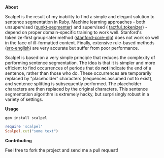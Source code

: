 **About**

Scalpel is the result of my inability to find a simple and elegant solution to sentence segmentation in Ruby. Machine learning approaches - both unsupervised ([punkt-segmenter](https://github.com/lfcipriani/punkt-segmenter)) and supervised ( [tactful_tokenizer](https://github.com/SlyShy/Tactful_Tokenizer)) - depend on proper domain-specific training to work well. Stanford's tokenize-first group-later method ([stanford-core-nlp](https://github.com/louismullie/stanford-core-nlp)) does not work so well in the face of ill-formatted content. Finally, extensive rule-based methods ([srx-english](https://github.com/apohllo/srx-english)) are very accurate but suffer from poor performance. 

Scalpel is based on a very simple principle that reduces the complexity of performing sentence segmentation. The idea is that it is simpler and more efficient to find occurrences of periods that do __not__ indicate the end of a sentence, rather than those who do. These occurrences are temporarily replaced by "placeholder" characters (sequences assumed not to exist), and sentence splitting is subsequently performed. The placeholder characters are then replaced by the original characters. This sentence segmentation algorithm is extremely hacky, but surprisingly robust in a variety of settings.

**Usage**

    gem install scalpel

```ruby
require 'scalpel'
Scalpel.cut("some text")
```

**Contributing**

Feel free to fork the project and send me a pull request!
